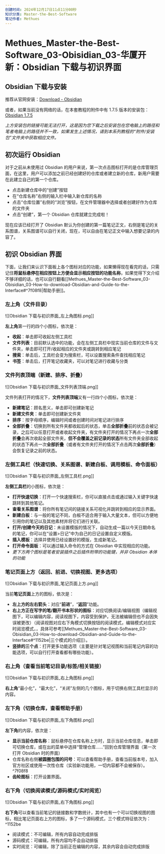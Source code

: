 ```yaml
---
创建时间: 2024年12月17日11点11分00秒
知识分类: Master-the-Best-Software
笔记作者: Methues
---
```

# Methues_Master-the-Best-Software_03-Obisidian_03-华厦开新：Obsidian 下载与初识界面

## Obsidian 下载与安装

推荐从官网安装：[Download - Obsidian](https://obsidian.md/download)

或者，如果当前没有网络的话，在本套教程的附件中有 1.7.5 版本的安装包：[Obsidian 1.7.5](<D:\00 The Tyrant's Realm\01 Tyrant's Breath\02 Areas\Methues_Master-the-Best-Software\Methues_Master-the-Best-Software_03-Obisidian\附件\安装包\Obsidian-1.7.5.exe>)

*上方安装包的链接可能无法打开，这是因为您下载之后安装包在您电脑上的路径和笔者电脑上的路径并不一致，如果发生上述情况，请到本系列教程的“附件/安装包”文件夹中获取相应文件。*

## 初次运行 Obsidian

对于之前从未使用过 Obsidian 的用户来说，第一次点击图标打开的是仓库管理页面，在这里，用户可以添加之前已经创建好的仓库或者建立新的仓库，新用户需要在此建立自己的第一个仓库。

- 点击新建仓库中的“创建”按钮
- 在“仓库名称”右侧的输入栏中输入新仓库的名称
- 点击“仓库位置”右侧的“浏览”按钮，在文件管理器中选择或者创建好作为仓库的文件夹
- 点击“创建”，第一个 Obsidian 仓库就建立完成啦！

现在应该已经打开了 Obsidian 默认为你创建的第一篇笔记正文，右侧是笔记的关系图谱，关系图谱可以自行关闭，现在，可以自由在笔记正文中输入想要记录的内容了。

## 初识 Obsidian 界面

下面，让我们来认识下面板上各个图标对应的功能，如果懒得现在看完的话，只需记住**将鼠标悬停在相应按钮上方便会显示相应按钮的功能名称**，如果觉得下文介绍不够详细的话，也可以自行翻看[[Methues_Master-the-Best-Software_03-Obisidian_03-How-to-download-Obsidian-and-Guide-to-the-Interface#^7f08f8|帮助手册]]。

### 左上角（文件目录）

![[Obsidian 下载与初识界面_左上角图标.png]]

**左上角**第一行的四个小图标，依次是：
- **收起**：单击即可收起左侧工具栏
- **文件列表**：目前默认选中的功能，会在左侧工具栏中现实当前仓库的文件与文件夹，单击即可打开/收起相应的文件夹或跳转到相应笔记
- **搜索**：单击后，工具栏会变为搜索栏，可以设置搜索条件查找相应笔记
- **书签**：单击后，打开笔记收藏夹，可以对笔记进行收藏与分类

### 文件列表顶端（新建、排序、折叠）

![[Obsidian 下载与初识界面_文件列表顶端.png]]

文件列表打开的情况下，**文件列表顶端**又有一行四个小图标，依次是：
- **新建笔记**：顾名思义，单击即可创建新笔记
- **新建文件夹**：单击即可创建新文件夹
- **排序**：按字母顺序，编辑时间或者创建时间对笔记进行排序
- **全部折叠**：切换到所有文件夹都收起后的状态，单击**全部折叠**前的状态会被记录，之后可以任意打开或者收起文件夹，有文件夹打开的情况下再点一次**全部折叠**会再次收起全部文件夹，**但不会覆盖之前记录的状态**所有文件夹全部收起的状态下再点一次**全部折叠**（或者有文件夹打开的情况下点击两次**全部折叠**）会恢复记录之前的状态。

### 左侧工具栏（快速切换、关系图谱、新建白板、调用模板、命令面板）

![[Obsidian 下载与初识界面_左侧工具栏.png]]

**左侧工具栏**的小图标，依次是：
- **打开快速切换**：打开一个快速搜索栏，你可以直接点击或通过输入关键字快速跳转到其他笔记。
- **查看关系图谱**：将你所有笔记间的链接关系可视化并跳转到相应的显示界面。
- **新建白板**：与一般的笔记不同，白板不适合用于输入大量文本，但可以方便地引用你的笔记以及其他素材并将它们进行关联。
- **打开/创建今天的日记**：未设置模版的情况下，自动生成一篇以今天日期命名的笔记，你可以在“设置>日记”中为自己的日记设置自定义模版。
- **插入模板**：选择并使用已经设置好的模版，生成新笔记。
- **打开命令面板**：可以通过输入命令的方式在 Obsidian 中实现相应的功能。
- *更下方两个图标是笔者安装插件之后插件附带的功能键，并非 Obsidian 本体的功能*

### 笔记页面上方（返回、前进、切换视图、更多选项）

![[Obsidian 下载与初识界面_笔记页面上方.png]]

当前**笔记页面**上方的图标，依次是：
- **左上方的左右箭头**：对应“**前进**”，“**返回**”功能。
- **右上方正在写字的笔/翻开书本形状的图标**：对应切换阅读/编辑视图（编辑视图下，可以编辑内容，阅读视图下，内容受到保护，无法被编辑但也不会因失误被更改）（阅读视图对应右下角模式切换按钮的阅读模式，编辑模式对应实时阅览模式，，具体可参考[[Methues_Master-the-Best-Software_03-Obisidian_03-How-to-download-Obsidian-and-Guide-to-the-Interface#^1152be|三个模式的介绍]]）。
- **竖排的三个点**：打开更多功能选项（主要是针对笔记视图和当前笔记内容的功能选项，可以自行打开查看都有哪些功能）。

### 右上角（查看当前笔记目录/标签/相关链接）

![[Obsidian 下载与初识界面_右上角图标.png]]

**右上角**“最小化”，“最大化”，“关闭”左侧的几个图标，用于切换右侧工具栏显示的内容。

### 左下角（切换仓库，查看帮助手册）

![[Obsidian 下载与初识界面_左下角图标.png]]

**左下角**的内容，依次是：
- **显示当前仓库名称**：鼠标悬停在仓库名称上方时，显示当前仓库信息，单击即可切换仓库，或在出的菜单中选择“管理仓库……”回到仓库管理界面（第一次打开 Obsidian 时的界面）
- 仓库名称右侧**被圆圈包围的问号**：可以查看帮助手册，查看当前版本号，加入官方社区或使用一次性仓库（实验新功能用，一切内容都不会被保存）。 ^7f08f8
- **齿轮图标**：打开设置界面。

### 右下角（切换阅读模式/源码模式/实时阅览）

![[Obsidian 下载与初识界面_右下角图标.png]]

**右下角**可以查看当前笔记的链接数和字数统计，其中也有一个可以切换视图的图标，相比笔记页面右上方的图标，多了一个源码模式，三个模式特征依次为： ^1152be
- 阅读模式：不可编辑，所有内容自动完成排版
- 源码模式：可编辑，所有内容均不会自动排版
- 实时阅览：可编辑，除了当前正在编辑的内容，其余内容会自动完成排版
